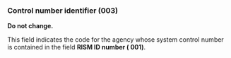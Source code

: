 ### Control number identifier (003)

**Do not change.**

This field indicates the code for the agency whose system control number is contained in the field **RISM ID number ( 001)**.
